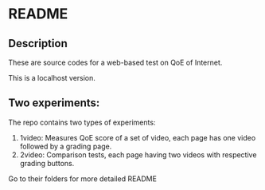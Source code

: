 
# README

## Description

These are source codes for a web-based test on QoE of Internet.

This is a localhost version.

## Two experiments: 
The repo contains two types of experiments: 
1. 1video: Measures QoE score of a set of video, each page has one video followed by a grading page.
2. 2video: Comparison tests, each page having two videos with respective grading buttons. 

Go to their folders for more detailed README
